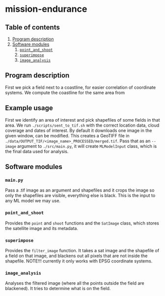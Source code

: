 # mission-endurance

## Table of contents

1. [Program description](#program-description)
2. [Software modules](#software-modules)
    1. [`point_and_shoot`](#point_and_shoot)
    2. [`superimpose`](#superimpose)
    3. [`image_analysis`](#image_analysis)

## Program description

First we pick a field next to a coastline, for easier correlation of coordinate systems. We compute the coastline for the same area from 
<!-- When the satellite is given a command to shoot a field, it points to that particular field and takes a photo. For testing this will be emulated by the `point_and_shoot` module returning SENTINEL-2 images, together with their metadata. With the given `Field` object, we come up with some math to superimpose the field on the image, so that we know which pixels are inside the field and which are not. Afterwards we can feed those pixels/the whole image to a model which, together with time of the picture, would determine whether the field has anything planted on it. If it sees a field which has noting planted on it, send info back to Earth. --> 

## Example usage

First we identify an area of interest and pick shapefiles of some fields in that area. We run `./scripts/sent_to_tif.sh` with the correct location data, cloud coverage and dates of interest. By default it downloads one image in the given window, can be modified. This creates a GeoTIFF file in `./data/OUTPUT_TIF/<image_name>_PROCESSED/merged.tif`. Pass that as an `--image` argument to `./src/main.py`, it will create `MLModelInput` class, which is the final data used for analysis.

## Software modules

### `main.py` 

Pass a .tif image as an argument and shapefiles and it crops the image so only the shapefiles are visible, everything else is black. This is the input to any ML model we may use.

### `point_and_shoot`

Provides the `point` and `shoot` functions and the `SatImage` class, which stores the satellite image and its metadata.

### `superimpose`

Provides the `filter_image` function. It takes a sat image and the shapefile of a field on that image, and blackens out all pixels that are not inside the shapefile. NOTE!!! currently it only works with EPSG coordinate systems.

### `image_analysis`

Analyses the filtered image (where all the points outside the field are blackened). It tries to determine what is on the field.
